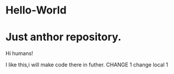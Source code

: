 # Hello-World
Just anthor repository.
===============
Hi humans!

I like this,i will make code there in futher.
CHANGE 1
change local 1
